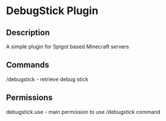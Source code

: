 # DebugStick Plugin

## Description

A simple plugin for Spigot based Minecraft servers

## Commands

/debugstick - retrieve debug stick

## Permissions

debugstick.use - main permission to use /debugstick command
